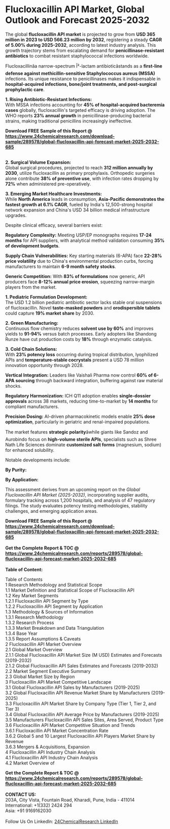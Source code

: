 <h1>Flucloxacillin API Market, Global Outlook and Forecast 2025-2032</h1><p>The global <strong>flucloxacillin API market</strong> is projected to grow from <strong>USD 365 million in 2023 to USD 566.23 million by 2032</strong>, registering a steady <strong>CAGR of 5.00% during 2025-2032</strong>, according to latest industry analysis. This growth trajectory stems from escalating demand for <strong>penicillinase-resistant antibiotics</strong> to combat resistant staphylococcal infections worldwide.</p><p>Flucloxacillinâa narrow-spectrum Î²-lactam antibioticâstands as a <strong>first-line defense against methicillin-sensitive Staphylococcus aureus (MSSA)</strong> infections. Its unique resistance to penicillinases makes it indispensable in <strong>hospital-acquired infections, bone/joint treatments, and post-surgical prophylactic care</strong>.</p><p><strong>1. Rising Antibiotic-Resistant Infections:</strong><br>
With MSSA infections accounting for <strong>45% of hospital-acquired bacteremia cases</strong> globally, flucloxacillin's targeted efficacy is driving adoption. The WHO reports <strong>23% annual growth</strong> in penicillinase-producing bacterial strains, making traditional penicillins increasingly ineffective.</p><div><b>Download FREE Sample of this Report @ 
            <a href="https://www.24chemicalresearch.com/download-sample/289578/global-flucloxacillin-api-forecast-market-2025-2032-685">
            https://www.24chemicalresearch.com/download-sample/289578/global-flucloxacillin-api-forecast-market-2025-2032-685</a></b></div><br><p><strong>2. Surgical Volume Expansion:</strong><br>
Global surgical procedures, projected to reach <strong>312 million annually by 2030</strong>, utilize flucloxacillin as primary prophylaxis. Orthopedic surgeries alone contribute <strong>38% of preventive use</strong>, with infection rates dropping by <strong>72%</strong> when administered pre-operatively.</p><p><strong>3. Emerging Market Healthcare Investments:</strong><br>
While <strong>North America</strong> leads in consumption, <strong>Asia-Pacific demonstrates the fastest growth at 6.1% CAGR</strong>, fueled by India's 12,500-strong hospital network expansion and China's USD 34 billion medical infrastructure upgrades.</p><p>Despite clinical efficacy, several barriers exist:</p><p><strong>Regulatory Complexity:</strong> Meeting USP/EP monographs requires <strong>17-24 months</strong> for API suppliers, with analytical method validation consuming <strong>35% of development budgets</strong>.</p><p><strong>Supply Chain Vulnerabilities:</strong> Key starting materials (6-APA) face <strong>22-28% price volatility</strong> due to China's environmental production curbs, forcing manufacturers to maintain <strong>6-9 month safety stocks</strong>.</p><p><strong>Generic Competition:</strong> With <strong>83% of formulations</strong> now generic, API producers face <strong>8-12% annual price erosion</strong>, squeezing narrow-margin players from the market.</p><p><strong>1. Pediatric Formulation Development:</strong><br>
The USD 1.2 billion pediatric antibiotic sector lacks stable oral suspensions of flucloxacillin. Novel <strong>taste-masked powders</strong> and <strong>orodispersible tablets</strong> could capture <strong>19% market share</strong> by 2030.</p><p><strong>2. Green Manufacturing:</strong><br>
Continuous flow chemistry reduces <strong>solvent use by 60%</strong> and improves yields to <strong>91-94%</strong> versus batch processes. Early adopters like Shandong Runze have cut production costs by <strong>18%</strong> through enzymatic catalysis.</p><p><strong>3. Cold Chain Solutions:</strong><br>
With <strong>23% potency loss</strong> occurring during tropical distribution, lyophilized APIs and <strong>temperature-stable cocrystals</strong> present a USD 78 million innovation opportunity through 2028.</p><p><strong>Vertical Integration:</strong> Leaders like Vaishali Pharma now control <strong>60% of 6-APA sourcing</strong> through backward integration, buffering against raw material shocks.</p><p><strong>Regulatory Harmonization:</strong> ICH Q11 adoption enables <strong>single-dossier approvals</strong> across 38 markets, reducing time-to-market by <strong>14 months</strong> for compliant manufacturers.</p><p><strong>Precision Dosing:</strong> AI-driven pharmacokinetic models enable <strong>25% dose optimization</strong>, particularly in geriatric and renal-impaired populations.</p><p>The market features <strong>strategic polarity</strong>âwhile giants like Sandoz and Aurobindo focus on <strong>high-volume sterile APIs</strong>, specialists such as Shree Nath Life Sciences dominate <strong>customized salt forms</strong> (magnesium, sodium) for enhanced solubility.</p><p>Notable developments include:</p><p><strong>By Purity:</strong></p><p><strong>By Application:</strong></p><p>This assessment derives from an upcoming report on the <em>Global Flucloxacillin API Market (2025-2032)</em>, incorporating supplier audits, formulary tracking across 1,200 hospitals, and analysis of 47 regulatory filings. The study evaluates potency testing methodologies, stability challenges, and emerging application areas.</p><div><b>Download FREE Sample of this Report @ 
            <a href="https://www.24chemicalresearch.com/download-sample/289578/global-flucloxacillin-api-forecast-market-2025-2032-685">
            https://www.24chemicalresearch.com/download-sample/289578/global-flucloxacillin-api-forecast-market-2025-2032-685</a></b></div><br><div><b>Get the Complete Report & TOC @ 
            <a href="https://www.24chemicalresearch.com/reports/289578/global-flucloxacillin-api-forecast-market-2025-2032-685">
            https://www.24chemicalresearch.com/reports/289578/global-flucloxacillin-api-forecast-market-2025-2032-685</a></b></div><br>
            <b>Table of Content:</b><p>Table of Contents<br />
1 Research Methodology and Statistical Scope<br />
1.1 Market Definition and Statistical Scope of Flucloxacillin API<br />
1.2 Key Market Segments<br />
1.2.1 Flucloxacillin API Segment by Type<br />
1.2.2 Flucloxacillin API Segment by Application<br />
1.3 Methodology & Sources of Information<br />
1.3.1 Research Methodology<br />
1.3.2 Research Process<br />
1.3.3 Market Breakdown and Data Triangulation<br />
1.3.4 Base Year<br />
1.3.5 Report Assumptions & Caveats<br />
2 Flucloxacillin API Market Overview<br />
2.1 Global Market Overview<br />
2.1.1 Global Flucloxacillin API Market Size (M USD) Estimates and Forecasts (2019-2032)<br />
2.1.2 Global Flucloxacillin API Sales Estimates and Forecasts (2019-2032)<br />
2.2 Market Segment Executive Summary<br />
2.3 Global Market Size by Region<br />
3 Flucloxacillin API Market Competitive Landscape<br />
3.1 Global Flucloxacillin API Sales by Manufacturers (2019-2025)<br />
3.2 Global Flucloxacillin API Revenue Market Share by Manufacturers (2019-2025)<br />
3.3 Flucloxacillin API Market Share by Company Type (Tier 1, Tier 2, and Tier 3)<br />
3.4 Global Flucloxacillin API Average Price by Manufacturers (2019-2025)<br />
3.5 Manufacturers Flucloxacillin API Sales Sites, Area Served, Product Type<br />
3.6 Flucloxacillin API Market Competitive Situation and Trends<br />
3.6.1 Flucloxacillin API Market Concentration Rate<br />
3.6.2 Global 5 and 10 Largest Flucloxacillin API Players Market Share by Revenue<br />
3.6.3 Mergers & Acquisitions, Expansion<br />
4 Flucloxacillin API Industry Chain Analysis<br />
4.1 Flucloxacillin API Industry Chain Analysis<br />
4.2 Market Overview of</p><div><b>Get the Complete Report & TOC @ 
            <a href="https://www.24chemicalresearch.com/reports/289578/global-flucloxacillin-api-forecast-market-2025-2032-685">
            https://www.24chemicalresearch.com/reports/289578/global-flucloxacillin-api-forecast-market-2025-2032-685</a></b></div><br><b>CONTACT US:</b><br>
            203A, City Vista, Fountain Road, Kharadi, Pune, India - 411014<br>
            International: +1(332) 2424 294<br>
            Asia: +91 9169162030 <br><br>
            Follow Us On LinkedIn: <a href="https://www.linkedin.com/company/24chemicalresearch/">24ChemicalResearch LinkedIn</a>